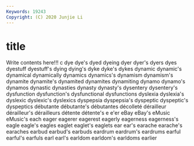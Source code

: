 ```yaml
---
Keywords: 19243
Copyright: (C) 2020 Junjie Li
---
```


# title

Write contents here!!!
c 
dye 
dye's 
dyed 
dyeing 
dyer 
dyer's 
dyers
dyes 
dyestuff 
dyestuff's 
dying 
dying's 
dyke 
dyke's 
dykes 
dynamic 
dynamic's
dynamical 
dynamically 
dynamics 
dynamics's 
dynamism 
dynamism's 
dynamite 
dynamite's 
dynamited 
dynamites
dynamiting 
dynamo 
dynamo's 
dynamos 
dynastic 
dynasties 
dynasty 
dynasty's 
dysentery 
dysentery's
dysfunction 
dysfunction's 
dysfunctional 
dysfunctions 
dyslexia 
dyslexia's 
dyslexic 
dyslexic's 
dyslexics 
dyspepsia
dyspepsia's 
dyspeptic 
dyspeptic's 
dyspeptics 
débutante 
débutante's 
débutantes 
décolleté 
dérailleur 
dérailleur's
dérailleurs 
détente 
détente's 
e 
e'er 
eBay 
eBay's 
eMusic 
eMusic's 
each
eager 
eagerer 
eagerest 
eagerly 
eagerness 
eagerness's 
eagle 
eagle's 
eagles 
eaglet
eaglet's 
eaglets 
ear 
ear's 
earache 
earache's 
earaches 
earbud 
earbud's 
earbuds
eardrum 
eardrum's 
eardrums 
earful 
earful's 
earfuls 
earl 
earl's 
earldom 
earldom's
earldoms 
earlier 
